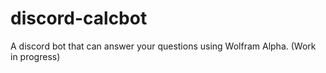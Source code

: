 # discord-calcbot
A discord bot that can answer your questions using Wolfram Alpha. (Work in progress)
